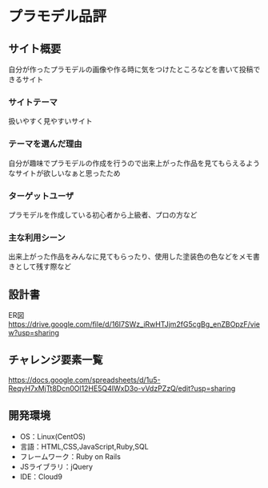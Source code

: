 # プラモデル品評

## サイト概要
自分が作ったプラモデルの画像や作る時に気をつけたところなどを書いて投稿できるサイト

### サイトテーマ
扱いやすく見やすいサイト

### テーマを選んだ理由
自分が趣味でプラモデルの作成を行うので出来上がった作品を見てもらえるようなサイトが欲しいなぁと思ったため

### ターゲットユーザ
プラモデルを作成している初心者から上級者、プロの方など

### 主な利用シーン
出来上がった作品をみんなに見てもらったり、使用した塗装色の色などをメモ書きとして残す際など

## 設計書
ER図
https://drive.google.com/file/d/16I7SWz_iRwHTJjm2fG5cgBg_enZBOpzF/view?usp=sharing


## チャレンジ要素一覧
https://docs.google.com/spreadsheets/d/1u5-ReqyH7xMjTt8Dcn0Ol12HE5Q4IWxD3o-vVdzPZzQ/edit?usp=sharing

## 開発環境
- OS：Linux(CentOS)
- 言語：HTML,CSS,JavaScript,Ruby,SQL
- フレームワーク：Ruby on Rails
- JSライブラリ：jQuery
- IDE：Cloud9

